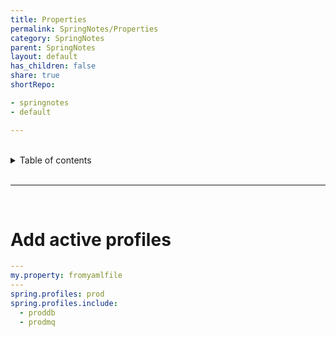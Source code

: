 ```yaml
---
title: Properties
permalink: SpringNotes/Properties
category: SpringNotes
parent: SpringNotes
layout: default
has_children: false
share: true
shortRepo:

- springnotes
- default

---
```


<br/>    

<details markdown="block">    
<summary>    
Table of contents    
</summary>    
{: .text-delta }    
1. TOC    
{:toc}    
</details>    

<br/>    

***    

<br/>    

# Add active profiles

```yaml    
---
my.property: fromyamlfile
---
spring.profiles: prod
spring.profiles.include:
  - proddb
  - prodmq    
```